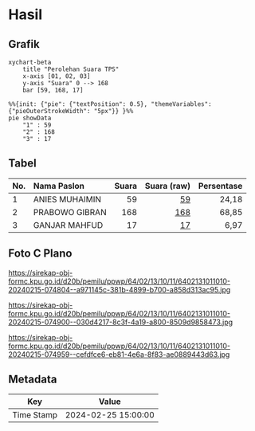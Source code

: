 # Hasil

## Grafik

```mermaid
xychart-beta
    title "Perolehan Suara TPS"
    x-axis [01, 02, 03]
    y-axis "Suara" 0 --> 168
    bar [59, 168, 17]
```

```mermaid
%%{init: {"pie": {"textPosition": 0.5}, "themeVariables": {"pieOuterStrokeWidth": "5px"}} }%%
pie showData
    "1" : 59
    "2" : 168
    "3" : 17
```

## Tabel

| No. | Nama Paslon    | Suara | Suara (raw) | Persentase |
|:--- |:-------------- | -----:| -----------:| ----------:|
| 1   | ANIES MUHAIMIN | 59    | [59][p-1]   | 24,18      |
| 2   | PRABOWO GIBRAN | 168   | [168][p-2]  | 68,85      |
| 3   | GANJAR MAHFUD  | 17    | [17][p-3]   | 6,97       |


[p-1]: https://github.com/gigit-pemilu/pemilu-2024-64-kalimantan-timur/blob/main/pilpres/hitung-suara/sub/64-kalimantan-timur/sub/02-kutai-kartanegara/sub/13-samboja/sub/1011-sanipah/sub/010-tps/sub/paslon-1.txt
[p-2]: https://github.com/gigit-pemilu/pemilu-2024-64-kalimantan-timur/blob/main/pilpres/hitung-suara/sub/64-kalimantan-timur/sub/02-kutai-kartanegara/sub/13-samboja/sub/1011-sanipah/sub/010-tps/sub/paslon-2.txt
[p-3]: https://github.com/gigit-pemilu/pemilu-2024-64-kalimantan-timur/blob/main/pilpres/hitung-suara/sub/64-kalimantan-timur/sub/02-kutai-kartanegara/sub/13-samboja/sub/1011-sanipah/sub/010-tps/sub/paslon-3.txt

## Foto C Plano

https://sirekap-obj-formc.kpu.go.id/d20b/pemilu/ppwp/64/02/13/10/11/6402131011010-20240215-074804--a971145c-381b-4899-b700-a858d313ac95.jpg

https://sirekap-obj-formc.kpu.go.id/d20b/pemilu/ppwp/64/02/13/10/11/6402131011010-20240215-074900--030d4217-8c3f-4a19-a800-8509d9858473.jpg

https://sirekap-obj-formc.kpu.go.id/d20b/pemilu/ppwp/64/02/13/10/11/6402131011010-20240215-074959--cefdfce6-eb81-4e6a-8f83-ae0889443d63.jpg


## Metadata

| Key        | Value               |
| ---------- | ------------------- |
| Time Stamp | 2024-02-25 15:00:00 |




